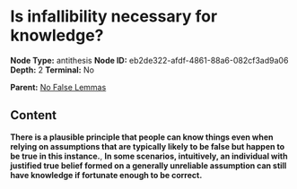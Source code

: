 # Is infallibility necessary for knowledge?

**Node Type:** antithesis
**Node ID:** eb2de322-afdf-4861-88a6-082cf3ad9a06
**Depth:** 2
**Terminal:** No

**Parent:** [No False Lemmas](no-false-lemmas.md)

## Content

**There is a plausible principle that people can know things even when relying on assumptions that are typically likely to be false but happen to be true in this instance.**, **In some scenarios, intuitively, an individual with justified true belief formed on a generally unreliable assumption can still have knowledge if fortunate enough to be correct.**
